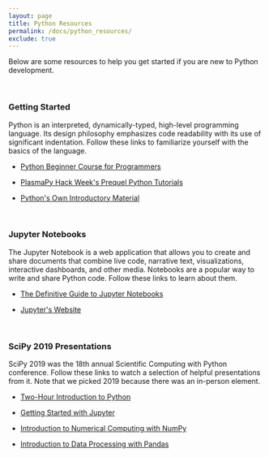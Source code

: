 ```yaml
---
layout: page
title: Python Resources
permalink: /docs/python_resources/
exclude: true
---
```

Below are some resources to help you get started if you are new to Python development.

<br>

### Getting Started
Python is an interpreted, dynamically-typed, high-level programming language. Its design philosophy emphasizes code readability with its use of significant indentation. Follow these links to familiarize yourself with the basics of the language.

 - [Python Beginner Course for Programmers](https://astg606.github.io/py_courses/beginner_python/)

 - [PlasmaPy Hack Week's Prequel Python Tutorials](https://hack.plasmapy.org/2021/python/)

 - [Python's Own Introductory Material](https://www.python.org/about/gettingstarted/)

<br>

### Jupyter Notebooks
The Jupyter Notebook is a web application that allows you to create and share documents that combine live code, narrative text, visualizations, interactive dashboards, and other media. Notebooks are a popular way to write and share Python code. Follow these links to learn about them.

 - [The Definitive Guide to Jupyter Notebooks](https://www.datacamp.com/community/tutorials/tutorial-jupyter-notebook)

 - [Jupyter's Website](https://jupyter.org)

 <br>

### SciPy 2019 Presentations
SciPy 2019 was the 18th annual Scientific Computing with Python conference. Follow these links to watch a selection of helpful presentations from it. Note that we picked 2019 because there was an in-person element.

 - [Two-Hour Introduction to Python](https://www.youtube.com/watch?v=6KM8HOQi5Xk)

 - [Getting Started with Jupyter](https://www.youtube.com/watch?v=RFabWieskak)

 - [Introduction to Numerical Computing with NumPy](https://www.youtube.com/watch?v=ZB7BZMhfPgk)
 
 - [Introduction to Data Processing with Pandas](https://www.youtube.com/watch?v=5rNu16O3YNE)
